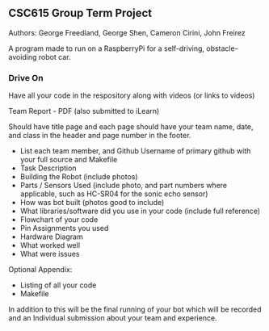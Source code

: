 ## CSC615 Group Term Project
Authors: George Freedland, George Shen, Cameron Cirini, John Freirez

A program made to run on a RaspberryPi for a self-driving, obstacle-avoiding robot car.

### Drive On

Have all your code in the respository along with videos (or links to videos)

Team Report - PDF (also submitted to iLearn)

Should have title page and each page should have your team name, date, and class in the header and page number in the footer.

- List each team member, and Github Username of primary github with your full source and Makefile 
- Task Description
- Building the Robot (include photos)
- Parts / Sensors Used (include photo, and part numbers where applicable, such as HC-SR04 for the sonic echo sensor)
- How was bot built (photos good to include)
- What libraries/software did you use in your code (include full reference)
- Flowchart of your code
- Pin Assignments you used
- Hardware Diagram
- What worked well
- What were issues 

Optional Appendix:

- Listing of all your code
- Makefile

In addition to this will be the final running of your bot which will be recorded and an Individual submission about your team and experience.

